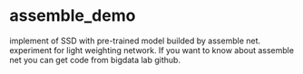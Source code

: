 # assemble_demo
implement of SSD with pre-trained model builded by assemble net. experiment for light weighting network.
If you want to know about assemble net you can get code from bigdata lab github.
